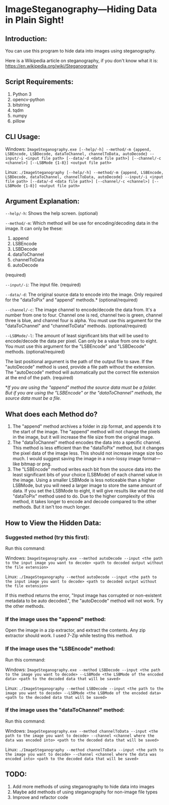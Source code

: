 # ImageSteganography—Hiding Data in Plain Sight!
## Introduction:

You can use this program to hide data into images using steganography.

Here is a Wikipedia article on steganography, if you don't know what it is:
https://en.wikipedia.org/wiki/Steganography

## Script Requirements:
1. Python 3
2. opencv-python
3. bitstring
4. tqdm
5. numpy
6. pillow

## CLI Usage:
Windows: `ImageSteganography.exe [--help/-h] --method/-m {append, LSBEncode, LSBDecode, dataToChannel, channelToData, autoDecode} --input/-i <input file path> [--data/-d <data file path>] [--channel/-c <channel>] [--LSBMode {1-8}] <output file path>`

Linux: `./ImageSteganography [--help/-h] --method/-m {append, LSBEncode, LSBDecode, dataToChannel, channelToData, autoDecode} --input/-i <input file path> [--data/-d <data file path>] [--channel/-c <channel>] [--LSBMode {1-8}] <output file path>`

## Argument Explanation:
`--help/-h`: Shows the help screen. (optional)

`--method/-m`: Which method will be use for encoding/decoding data in the image. It can only be these:
1. append
2. LSBEncode
3. LSBDecode
4. dataToChannel
5. channelToData
6. autoDecode

(required)

`--input/-i`: The input file. (required)

`--data/-d`: The original source data to encode into the image. Only required for the "dataToPix" and "append" methods.* (optional/required)

`--channel/-c`: The image channel to encode/decode the data from. It's a number from one to four. Channel one is red, channel two is green, channel three is blue, and channel four is alpha. You must use this argument for the "dataToChannel" and "channelToData" methods. (optional/required)

`--LSBMode/-l`: The amount of least significant bits that will be used to encode/decode the data per pixel. Can only be a value from one to eight. You must use this argument for the "LSBEncode" and "LSBDecode" methods. (optional/required)

The last positional argument is the path of the output file to save. If the "autoDecode" method is used, provide a file path without the extension. The "autoDecode" method will automatically put the correct file extension at the end of the path. (required)

\**If you are using the "append" method the source data must be a folder. But if you are using the "LSBEncode" or the "dataToChannel" methods, the source data must be a file.*

## What does each Method do?
1. The "append" method archives a folder in zip format, and appends it to the start of the image. The "append" method will not change the pixels in the image, but it will increase the file size from the original image.
2. The "dataToChannel" method encodes the data into a specific channel. This method is less efficient than the "dataToPix" method, but it changes the pixel data of the image less. This should not increase image size too much. I would suggest saving the image in a non-lossy image format—like bitmap or png.
3. The "LSBEncode" method writes each bit from the source data into the least significant bits of your choice (LSBMode) of each channel value in the image. Using a smaller LSBMode is less noticeable than a higher LSBMode, but you will need a larger image to store the same amount of data. If you set the LSBMode to eight, it will give results like what the old "dataToPix" method used to do. Due to the higher complexity of this method, it takes longer to encode and decode compared to the other methods. But it isn't too much longer.

## How to View the Hidden Data:

### Suggested method (try this first):
Run this command:

Windows: `ImageSteganography.exe --method autoDecode --input <the path to the input image you want to decode> <path to decoded output without the file extension>`

Linux: `./ImageSteganography --method autoDecode --input <the path to the input image you want to decode> <path to decoded output without the file extension>`

If this method returns the error, "Input image has corrupted or non-existent metadata to be auto decoded.", the "autoDecode" method will not work. Try the other methods.

### If the image uses the "append" method:
Open the image in a zip extractor, and extract the contents. Any zip extractor should work. I used 7-Zip while testing this method.

### If the image uses the "LSBEncode" method:
Run this command:

Windows: `ImageSteganography.exe --method LSBDecode --input <the path to the image you want to decode> --LSBMode <the LSBMode of the encoded data> <path to the decoded data that will be saved>`

Linux: `./ImageSteganography --method LSBDecode --input <the path to the image you want to decode> --LSBMode <the LSBMode of the encoded data> <path to the decoded data that will be saved>`

### If the image uses the "dataToChannel" method:
Run this command:

Windows: `ImageSteganography.exe --method channelToData --input <the path to the image you want to decode> --channel <channel where the data was encoded into> <path to the decoded data that will be saved>`

Linux: `./ImageSteganography --method channelToData --input <the path to the image you want to decode> --channel <channel where the data was encoded into> <path to the decoded data that will be saved>`

## TODO:
1. Add more methods of using steganography to hide data into images
2. Maybe add methods of using steganography for non-image file types
3. Improve and refactor code
